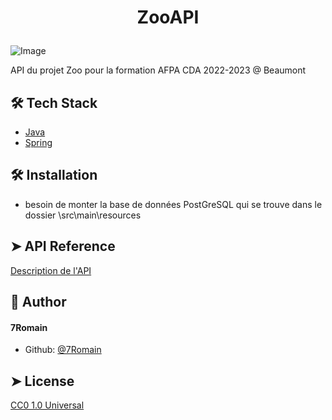 ﻿
# <p align="center">ZooAPI</p>

![Image](https://upload.wikimedia.org/wikipedia/fr/c/cc/Zoo_Tycoon_%282001%29_Logo.PNG)

API du projet Zoo pour la formation AFPA CDA 2022-2023 @ Beaumont


## 🛠️ Tech Stack
- [Java](https://www.oracle.com/java/technologies/downloads/)
- [Spring](https://spring.io/)


## 🛠️ Installation
- besoin de monter la base de données PostGreSQL qui se trouve dans le dossier \src\main\resources



## ➤ API Reference
[Description de l'API](http://localhost:9003/swagger-ui/index.html)



## 🙇 Author
#### 7Romain

- Github: [@7Romain](https://github.com/7Romain)

## ➤ License

[CC0 1.0 Universal
](https://creativecommons.org/publicdomain/zero/1.0/)

  
